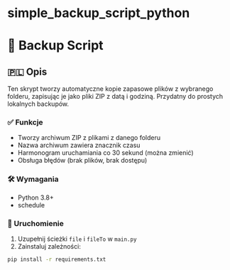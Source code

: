 # simple_backup_script_python
# 🔄 Backup Script

## 🇵🇱 Opis

Ten skrypt tworzy automatyczne kopie zapasowe plików z wybranego folderu, zapisując je jako pliki ZIP z datą i godziną. Przydatny do prostych lokalnych backupów.

### ✅ Funkcje
- Tworzy archiwum ZIP z plikami z danego folderu
- Nazwa archiwum zawiera znacznik czasu
- Harmonogram uruchamiania co 30 sekund (można zmienić)
- Obsługa błędów (brak plików, brak dostępu)

### 🛠️ Wymagania
- Python 3.8+
- schedule

### 🚀 Uruchomienie
1. Uzupełnij ścieżki `file` i `fileTo` w `main.py`
2. Zainstaluj zależności:
```bash
pip install -r requirements.txt
